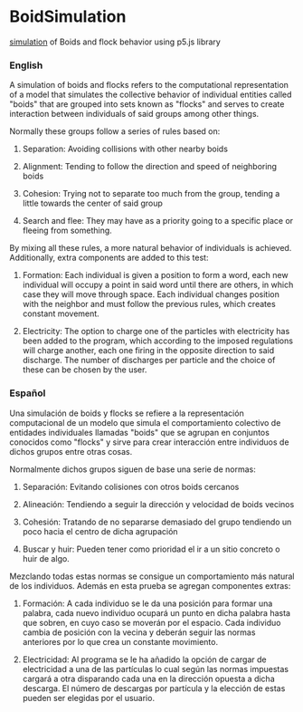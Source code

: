 # BoidSimulation
[simulation](https://osmaredev.github.io/BoidSimulation/) of Boids and flock behavior using p5.js library

### English

A simulation of boids and flocks refers to the computational representation of a model that simulates the collective behavior of individual entities called "boids" that are grouped into sets known as "flocks" and serves to create interaction between individuals of said groups among other things.

Normally these groups follow a series of rules based on:

1. Separation: Avoiding collisions with other nearby boids

2. Alignment: Tending to follow the direction and speed of neighboring boids

3. Cohesion: Trying not to separate too much from the group, tending a little towards the center of said group

4. Search and flee: They may have as a priority going to a specific place or fleeing from something.

By mixing all these rules, a more natural behavior of individuals is achieved. Additionally, extra components are added to this test:

1. Formation: Each individual is given a position to form a word, each new individual will occupy a point in said word until there are others, in which case they will move through space. Each individual changes position with the neighbor and must follow the previous rules, which creates constant movement.

2. Electricity: The option to charge one of the particles with electricity has been added to the program, which according to the imposed regulations will charge another, each one firing in the opposite direction to said discharge. The number of discharges per particle and the choice of these can be chosen by the user.

### Español

Una simulación de boids y flocks se refiere a la representación computacional de un modelo que simula el comportamiento colectivo de entidades individuales llamadas "boids" que se agrupan en conjuntos conocidos como "flocks" y sirve para crear interacción entre individuos de dichos grupos entre otras cosas.

Normalmente dichos grupos siguen de base una serie de normas:

1. Separación: Evitando colisiones con otros boids cercanos

2. Alineación: Tendiendo a seguir la dirección y velocidad de boids vecinos

3. Cohesión: Tratando de no separarse demasiado del grupo tendiendo un poco hacia el centro de dicha agrupación

4. Buscar y huir: Pueden tener como prioridad el ir a un sitio concreto o huir de algo.

Mezclando todas estas normas se consigue un comportamiento más natural de los individuos. Además en esta prueba se agregan componentes extras:

1. Formación: A cada individuo se le da una posición para formar una palabra, cada nuevo individuo ocupará un punto en dicha palabra hasta que sobren, en cuyo caso se moverán por el espacio. Cada individuo cambia de posición con la vecina y deberán seguir las normas anteriores por lo que crea un constante movimiento.

2. Electricidad: Al programa se le ha añadido la opción de cargar de electricidad a una de las partículas lo cual según las normas impuestas cargará a otra disparando cada una en la dirección opuesta a dicha descarga. El número de descargas por partícula y la elección de estas pueden ser elegidas por el usuario.
